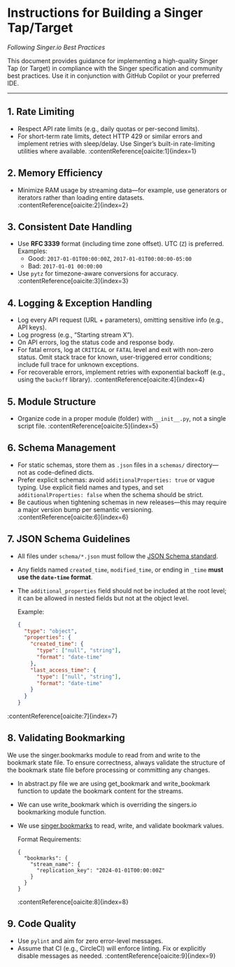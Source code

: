 # Instructions for Building a Singer Tap/Target
*Following Singer.io Best Practices*

This document provides guidance for implementing a high-quality Singer Tap (or Target) in compliance with the Singer specification and community best practices. Use it in conjunction with GitHub Copilot or your preferred IDE.

---

## 1. Rate Limiting
- Respect API rate limits (e.g., daily quotas or per-second limits).
- For short-term rate limits, detect HTTP 429 or similar errors and implement retries with sleep/delay. Use Singer’s built-in rate-limiting utilities where available.
:contentReference[oaicite:1]{index=1}

## 2. Memory Efficiency
- Minimize RAM usage by streaming data—for example, use generators or iterators rather than loading entire datasets.
:contentReference[oaicite:2]{index=2}

## 3. Consistent Date Handling
- Use **RFC 3339** format (including time zone offset). UTC (`Z`) is preferred. Examples:
  - Good: `2017-01-01T00:00:00Z`, `2017-01-01T00:00:00-05:00`
  - Bad: `2017-01-01 00:00:00`
- Use `pytz` for timezone-aware conversions for accuracy.
:contentReference[oaicite:3]{index=3}

## 4. Logging & Exception Handling
- Log every API request (URL + parameters), omitting sensitive info (e.g., API keys).
- Log progress (e.g., “Starting stream X”).
- On API errors, log the status code and response body.
- For fatal errors, log at `CRITICAL` or `FATAL` level and exit with non-zero status. Omit stack trace for known, user-triggered error conditions; include full trace for unknown exceptions.
- For recoverable errors, implement retries with exponential backoff (e.g., using the `backoff` library).
:contentReference[oaicite:4]{index=4}

## 5. Module Structure
- Organize code in a proper module (folder) with `__init__.py`, not a single script file.
:contentReference[oaicite:5]{index=5}

## 6. Schema Management
- For static schemas, store them as `.json` files in a `schemas/` directory—not as code-defined dicts.
- Prefer explicit schemas: avoid `additionalProperties: true` or vague typing. Use explicit field names and types, and set `additionalProperties: false` when the schema should be strict.
- Be cautious when tightening schemas in new releases—this may require a major version bump per semantic versioning.
:contentReference[oaicite:6]{index=6}

## 7. JSON Schema Guidelines
- All files under `schema/*.json` must follow the [JSON Schema standard](https://json-schema.org/).
- Any fields named `created_time`, `modified_time`, or ending in `_time` **must use the `date-time` format**.
- The `additional_properties` field should not be included at the root level; it can be allowed in nested fields but not at the object level.

  Example:
  ```json
  {
    "type": "object",
    "properties": {
      "created_time": {
        "type": ["null", "string"],
        "format": "date-time"
      },
      "last_access_time": {
        "type": ["null", "string"],
        "format": "date-time"
      }
    }
  }
  ```
:contentReference[oaicite:7]{index=7}

## 8. Validating Bookmarking
We use the singer.bookmarks module to read from and write to the bookmark state file. To ensure correctness, always validate the structure of the bookmark state file before processing or committing any changes.
- In abstract.py file we are using get_bookmark and write_bookmark function to update the bookmark content for the streams.
- We can use write_bookmark which is overriding the singers.io bookmarking module function.
- We use [singer.bookmarks](https://github.com/singer-io/singer-python/blob/master/singer/bookmarks.py) to read, write, and validate bookmark values.

  Format Requirements:
  ```
  {
    "bookmarks": {
      "stream_name": {
        "replication_key": "2024-01-01T00:00:00Z"
      }
    }
  }
  ```
  :contentReference[oaicite:8]{index=8}


## 9. Code Quality
- Use `pylint` and aim for zero error-level messages.
- Assume that CI (e.g., CircleCI) will enforce linting. Fix or explicitly disable messages as needed.
:contentReference[oaicite:9]{index=9}
